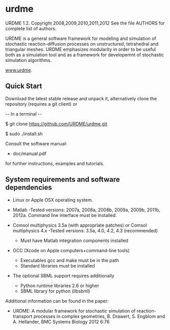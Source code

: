 urdme
=====

URDME 1.2. Copyright 2008,2009,2010,2011,2012
See the file AUTHORS for complete list of authors. 

URDME is a general software framework for modeling and simulation of stochastic reaction-diffusion processes on unstructured, tetrahedral and triangular meshes. URDME emphasizes modularity in order to be useful both as a simulation tool and as a framework for developemnt of stochastic simulation algorithms.

www.urdme.

Quick Start
------

Download the latest stable release and unpack it, alternatively clone the repository (requires a git client) or 

-- In a terminal --

$ git clone https://github.com/URDME/urdme.git

$ sudo ./install.sh
 
 Consult the software manual:
 
- doc/manual.pdf 

for further instructions, examples and tutorials. 

System requirements and software dependencies
------------

- Linux or Apple OSX operating system.
- Matlab
     -Tested versions: 2007a, 2008a, 2008b, 2009a, 2009b, 2011b, 2012a. Command line interface must be installed. 
     
-  Comsol multiphysics 3.5a (with appropriate patches) or Comsol multiphysics 4.x 
     	-Tested versions: 3.5a, 4.0, 4.2, 4.3 (recommended)
	- Must have Matlab integration components installed
- GCC (Xcode on Apple computers+command-line tools)
    - Executables gcc and make must be in the path
    - Standard libraries must be installed
- The optional SBML support requires additionally
	- Python runtime libraries 2.6 or higher
  	- SBML library for python (libsbml)
	

Additional information can be found in the paper:

- URDME: A modular framework for stochastic simulation of reaction-transport processes in complex geometries, 
B. Drawert, S. Engblom and A. Hellander, BMC Systems Biology 2012 6:76